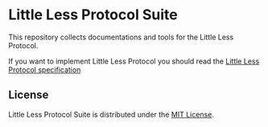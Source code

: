 # Little Less Protocol Suite

This repository collects documentations and tools for the Little Less Protocol.

If you want to implement Little Less Protocol you should read the [Little Less Protocol specification](doc/LittleLessProtocol.md)

## License

Little Less Protocol Suite is distributed under the [MIT License](./LICENSE).
